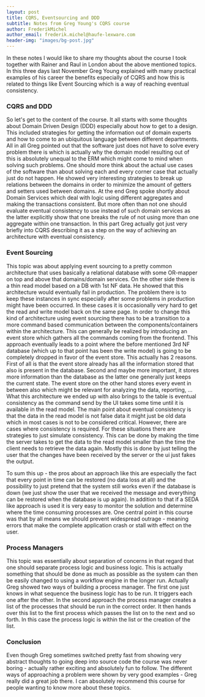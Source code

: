 ```yaml
---
layout: post
title: CQRS, Eventsourcing and DDD
subtitle: Notes from Greg Young's CQRS course
author: FrederikMichel
author_email: frederik.michel@haufe-lexware.com
header-img: "images/bg-post.jpg"
---
```


In these notes I would like to share my thoughts about the course I took together with Rainer and Raul in London about the above mentioned topics. In this three days last November Greg Young explained with many practical examples of his career the benefits especially of CQRS and how this is related to things like Event Sourcing which is a way of reaching eventual consistency. 

### CQRS and DDD
So let's get to the content of the course. It all starts with some thoughts about Domain Driven Design (DDD) especially about how to get to a design. This included strategies for getting the information out of domain experts and how to come to an ubiquitous language between different departments. All in all Greg pointed out that the software just does not have to solve every problem there is which is actually why the domain model resulting out of this is absolutely unequal to the ERM which might come to mind when solving such problems. One should more think about the actual use cases of the software than about solving each and every corner case that actually just do not happen. He showed very interesting strategies to break up relations between the domains in order to minimize the amount of getters and setters used between domains. At the end Greg spoke shortly about Domain Services which deal with logic using different aggregates and making the transactions consistent. But more often than not one should evaluate eventual consistency to use instead of such domain services as the latter explicitly show that one breaks the rule of not using more than one aggregate within one transaction. In this part Greg actually got just very briefly into CQRS describing it as a step on the way of achieving an architecture with eventual consistency.

### Event Sourcing
This topic was about applying event sourcing to a pretty common architecture that uses basically a relational database with some OR-mapper on top and above that domains/domain services. On the other side there is a thin read model based on a DB with 1st NF data. He showed that this architecture would eventually fail in production. The problem there is to keep these instances in sync especially after some problems in production might have been occurred. In these cases it is occasionally very hard to get the read and write model back on the same page. In order to change this kind of architecture using event sourcing there has to be a transition to a more command based communication between the components/containers within the architecture. This can generally be realized by introducing an event store which gathers all the commands coming from the frontend. This approach eventually leads to a point where the before mentioned 3rd NF database (which up to that point has been the write model) is going to be completely dropped in favor of the event store. This actually has 2 reasons. First of all is that the event store already has all the information stored that also is present in the database. Second and maybe more important, it stores more information than the database as the latter one generally just keeps the current state. The event store on the other hand stores every event in between also which might be relevant for analyzing the data, reporting, … What this architecture we ended up with also brings to the table is eventual consistency as the command send by the UI takes some time until it is available in the read model. The main point about eventual consistency is that the data in the read model is not false data it might just be old data which in most cases is not to be considered critical. However, there are cases where consistency is required. For these situations there are strategies to just simulate consistency. This can be done by making the time the server takes to get the data to the read model smaller than the time the client needs to retrieve the data again. Mostly this is done by just telling the user that the changes have been received by the server or the ui just fakes the output. 

To sum this up - the pros about an approach like this are especially the fact that every point in time can be restored (no data loss at all) and the possibility to just pretend that the system still works even if the database is down (we just show the user that we received the message and everything can be restored when the database is up again). In addition to that if a SEDA like approach is used it is very easy to monitor the solution and determine where the time consuming processes are. One central point in this course was that by all means we should prevent widespread outrage - meaning errors that make the complete application crash or stall with effect on the user. 

### Process Managers
This topic was essentially about separation of concerns in that regard that one should separate process logic and business logic. This is actually something that should be done as much as possible as the system can then be easily changed to using a workflow engine in the longer run. Actually Greg showed two ways of building a process manager. The first one just knows in what sequence the business logic has to be run. It triggers each one after the other. In the second approach the process manager creates a list of the processes that should be run in the correct order. It then hands over this list to the first process which passes the list on to the next and so forth. In this case the process logic is within the list or the creation of the list.  

### Conclusion

Even though Greg sometimes switched pretty fast from showing very abstract thoughts to going deep into source code the course was never boring - actually rather exciting and absolutely fun to follow. The different ways of approaching a problem were shown by very good examples - Greg really did a great job there. I can absolutely recommend this course for people wanting to know more about these topics. 
